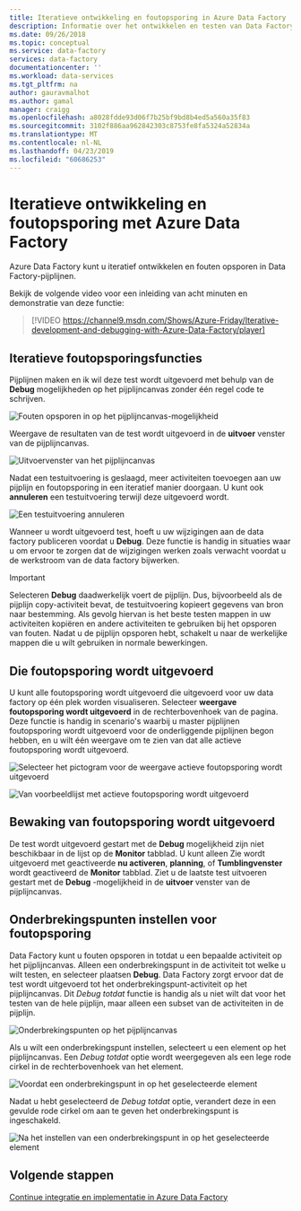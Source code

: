 ```yaml
---
title: Iteratieve ontwikkeling en foutopsporing in Azure Data Factory | Microsoft Docs
description: Informatie over het ontwikkelen en testen van Data Factory-pijplijnen iteratief in Azure portal.
ms.date: 09/26/2018
ms.topic: conceptual
ms.service: data-factory
services: data-factory
documentationcenter: ''
ms.workload: data-services
ms.tgt_pltfrm: na
author: gauravmalhot
ms.author: gamal
manager: craigg
ms.openlocfilehash: a8028fdde93d06f7b25bf9bd8b4ed5a560a35f83
ms.sourcegitcommit: 3102f886aa962842303c8753fe8fa5324a52834a
ms.translationtype: MT
ms.contentlocale: nl-NL
ms.lasthandoff: 04/23/2019
ms.locfileid: "60686253"
---
```

# <a name="iterative-development-and-debugging-with-azure-data-factory"></a>Iteratieve ontwikkeling en foutopsporing met Azure Data Factory

Azure Data Factory kunt u iteratief ontwikkelen en fouten opsporen in Data Factory-pijplijnen.

Bekijk de volgende video voor een inleiding van acht minuten en demonstratie van deze functie:

> [!VIDEO https://channel9.msdn.com/Shows/Azure-Friday/Iterative-development-and-debugging-with-Azure-Data-Factory/player]

## <a name="iterative-debugging-features"></a>Iteratieve foutopsporingsfuncties
Pijplijnen maken en ik wil deze test wordt uitgevoerd met behulp van de **Debug** mogelijkheden op het pijplijncanvas zonder één regel code te schrijven.

![Fouten opsporen in op het pijplijncanvas-mogelijkheid](media/iterative-development-debugging/iterative-development-image1.png)

Weergave de resultaten van de test wordt uitgevoerd in de **uitvoer** venster van de pijplijncanvas.

![Uitvoervenster van het pijplijncanvas](media/iterative-development-debugging/iterative-development-image2.png)

Nadat een testuitvoering is geslaagd, meer activiteiten toevoegen aan uw pijplijn en foutopsporing in een iteratief manier doorgaan. U kunt ook **annuleren** een testuitvoering terwijl deze uitgevoerd wordt.

![Een testuitvoering annuleren](media/iterative-development-debugging/iterative-development-image3.png)

Wanneer u wordt uitgevoerd test, hoeft u uw wijzigingen aan de data factory publiceren voordat u **Debug**. Deze functie is handig in situaties waar u om ervoor te zorgen dat de wijzigingen werken zoals verwacht voordat u de werkstroom van de data factory bijwerken.

> [!IMPORTANT]
> Selecteren **Debug** daadwerkelijk voert de pijplijn. Dus, bijvoorbeeld als de pijplijn copy-activiteit bevat, de testuitvoering kopieert gegevens van bron naar bestemming. Als gevolg hiervan is het beste testen mappen in uw activiteiten kopiëren en andere activiteiten te gebruiken bij het opsporen van fouten. Nadat u de pijplijn opsporen hebt, schakelt u naar de werkelijke mappen die u wilt gebruiken in normale bewerkingen.

## <a name="visualizing-debug-runs"></a>Die foutopsporing wordt uitgevoerd

U kunt alle foutopsporing wordt uitgevoerd die uitgevoerd voor uw data factory op één plek worden visualiseren. Selecteer **weergave foutopsporing wordt uitgevoerd** in de rechterbovenhoek van de pagina. Deze functie is handig in scenario's waarbij u master pijplijnen foutopsporing wordt uitgevoerd voor de onderliggende pijplijnen begon hebben, en u wilt één weergave om te zien van dat alle actieve foutopsporing wordt uitgevoerd.

![Selecteer het pictogram voor de weergave actieve foutopsporing wordt uitgevoerd](media/iterative-development-debugging/view-debug-runs-image1.png)

![Van voorbeeldlijst met actieve foutopsporing wordt uitgevoerd](media/iterative-development-debugging/view-debug-runs-image2.png)

## <a name="monitoring-debug-runs"></a>Bewaking van foutopsporing wordt uitgevoerd

De test wordt uitgevoerd gestart met de **Debug** mogelijkheid zijn niet beschikbaar in de lijst op de **Monitor** tabblad. U kunt alleen Zie wordt uitgevoerd met geactiveerde **nu activeren**, **planning**, of **Tumblingvenster** wordt geactiveerd de **Monitor** tabblad. Ziet u de laatste test uitvoeren gestart met de **Debug** -mogelijkheid in de **uitvoer** venster van de pijplijncanvas.

## <a name="setting-breakpoints-for-debugging"></a>Onderbrekingspunten instellen voor foutopsporing

Data Factory kunt u fouten opsporen in totdat u een bepaalde activiteit op het pijplijncanvas. Alleen een onderbrekingspunt in de activiteit tot welke u wilt testen, en selecteer plaatsen **Debug**. Data Factory zorgt ervoor dat de test wordt uitgevoerd tot het onderbrekingspunt-activiteit op het pijplijncanvas. Dit *Debug totdat* functie is handig als u niet wilt dat voor het testen van de hele pijplijn, maar alleen een subset van de activiteiten in de pijplijn.

![Onderbrekingspunten op het pijplijncanvas](media/iterative-development-debugging/iterative-development-image4.png)

Als u wilt een onderbrekingspunt instellen, selecteert u een element op het pijplijncanvas. Een *Debug totdat* optie wordt weergegeven als een lege rode cirkel in de rechterbovenhoek van het element.

![Voordat een onderbrekingspunt in op het geselecteerde element](media/iterative-development-debugging/iterative-development-image5.png)

Nadat u hebt geselecteerd de *Debug totdat* optie, verandert deze in een gevulde rode cirkel om aan te geven het onderbrekingspunt is ingeschakeld.

![Na het instellen van een onderbrekingspunt in op het geselecteerde element](media/iterative-development-debugging/iterative-development-image6.png)

## <a name="next-steps"></a>Volgende stappen
[Continue integratie en implementatie in Azure Data Factory](continuous-integration-deployment.md)

